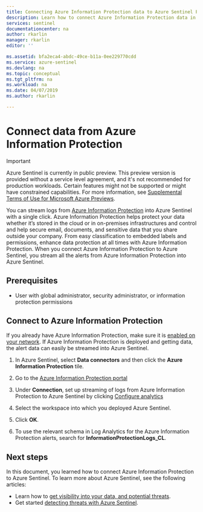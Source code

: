 ```yaml
---
title: Connecting Azure Information Protection data to Azure Sentinel Preview| Microsoft Docs
description: Learn how to connect Azure Information Protection data in Azure Sentinel.
services: sentinel
documentationcenter: na
author: rkarlin
manager: rkarlin
editor: ''

ms.assetid: bfa2eca4-abdc-49ce-b11a-0ee229770cdd
ms.service: azure-sentinel
ms.devlang: na
ms.topic: conceptual
ms.tgt_pltfrm: na
ms.workload: na
ms.date: 04/07/2019
ms.author: rkarlin

---
```

# Connect data from Azure Information Protection

> [!IMPORTANT]
> Azure Sentinel is currently in public preview.
> This preview version is provided without a service level agreement, and it's not recommended for production workloads. Certain features might not be supported or might have constrained capabilities. 
> For more information, see [Supplemental Terms of Use for Microsoft Azure Previews](https://azure.microsoft.com/support/legal/preview-supplemental-terms/).

You can stream logs from [Azure Information Protection](https://docs.microsoft.com/azure/information-protection/reports-aip) into Azure Sentinel with a single click. Azure Information Protection helps protect your data whether it’s stored in the cloud or in on-premises infrastructures and control and help secure email, documents, and sensitive data that you share outside your company. From easy classification to embedded labels and permissions, enhance data protection at all times with Azure Information Protection. When you connect Azure Information Protection to Azure Sentinel, you stream all the alerts from Azure Information Protection into Azure Sentinel.


## Prerequisites

- User with global administrator, security administrator, or information protection permissions


## Connect to Azure Information Protection

If you already have Azure Information Protection, make sure it is [enabled on your network](https://docs.microsoft.com/azure/information-protection/activate-service).
If Azure Information Protection is deployed and getting data, the alert data can easily be streamed into Azure Sentinel.


1. In Azure Sentinel, select **Data connectors** and then click the **Azure Information Protection** tile.

2. Go to the [Azure Information Protection portal](https://portal.azure.com/?ScannerConfiguration=true&EndpointDiscovery=true#blade/Microsoft_Azure_InformationProtection/DataClassGroupEditBlade/quickstartBlade) 

3. Under **Connection**, set up streaming of logs from Azure Information Protection to Azure Sentinel by clicking [Configure analytics](https://portal.azure.com/#blade/Microsoft_Azure_InformationProtection/DataClassGroupEditBlade/analyticsOnboardBlade)

4. Select the workspace into which you deployed Azure Sentinel. 

5. Click **OK**.

6. To use the relevant schema in Log Analytics for the Azure Information Protection alerts, search for **InformationProtectionLogs_CL**.




## Next steps
In this document, you learned how to connect Azure Information Protection to Azure Sentinel. To learn more about Azure Sentinel, see the following articles:
- Learn how to [get visibility into your data, and potential threats](quickstart-get-visibility.md).
- Get started [detecting threats with Azure Sentinel](tutorial-detect-threats.md).

